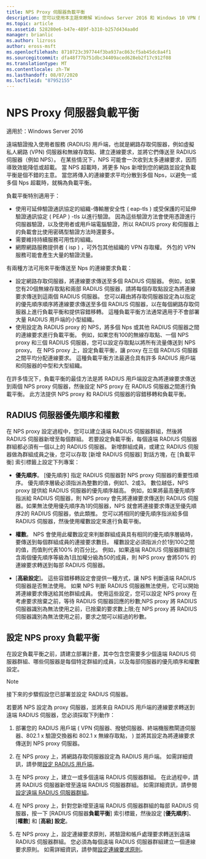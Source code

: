 ```yaml
---
title: NPS Proxy 伺服器負載平衡
description: 您可以使用本主題來瞭解 Windows Server 2016 和 Windows 10 VPN 的功能。
ms.topic: article
ms.assetid: 528280e6-b47e-489f-b310-b257d434aa0d
manager: brianlic
ms.author: lizross
author: eross-msft
ms.openlocfilehash: 8710723c397744f3ba937ac863cf5ab45dc8a4f1
ms.sourcegitcommit: dfa48f77b751dbc34409aced628eb2f17c912f08
ms.translationtype: MT
ms.contentlocale: zh-TW
ms.lasthandoff: 08/07/2020
ms.locfileid: "87952155"
---
```

# <a name="nps-proxy-server-load-balancing"></a>NPS Proxy 伺服器負載平衡

適用於：Windows Server 2016

遠端驗證撥入使用者服務 (RADIUS) 用戶端，也就是網路存取伺服器，例如虛擬私人網路 (VPN) 伺服器和無線存取點、建立連線要求，並將它們傳送至 RADIUS 伺服器（例如 NPS）。 在某些情況下，NPS 可能會一次收到太多連線要求，因而導致效能降低或超載。 當 NPS 超載時，將更多 Nps 新增到您的網路並設定負載平衡是個不錯的主意。 當您將傳入的連線要求平均分散到多個 Nps，以避免一或多個 Nps 超載時，就稱為負載平衡。

負載平衡特別適用于：

- 使用可延伸驗證通訊協定的組織-傳輸層安全性 \( eap-tls \) 或受保護的可延伸驗證通訊協定 \( PEAP \) -tls 以進行驗證。 因為這些驗證方法會使用憑證進行伺服器驗證，以及使用者或用戶端電腦驗證，所以 RADIUS proxy 和伺服器上的負載會比使用密碼型驗證方法時還要多。
- 需要維持持續服務可用性的組織。
- 網際網路服務提供者 \( isp \) ，可外包其他組織的 VPN 存取權。 外包的 VPN 服務可能會產生大量的驗證流量。

有兩種方法可用來平衡傳送至 Nps 的連線要求負載：

- 設定網路存取伺服器，將連線要求傳送至多個 RADIUS 伺服器。 例如，如果您有20個無線存取點和兩部 RADIUS 伺服器，請將每個存取點設定為將連線要求傳送到這兩個 RADIUS 伺服器。 您可以藉由將存取伺服器設定為以指定的優先順序順序將連線要求傳送至多個 RADIUS 伺服器，以在每個網路存取伺服器上進行負載平衡和提供容錯移轉。 這種負載平衡方法通常適用于不會部署大量 RADIUS 用戶端的小型組織。
- 使用設定為 RADIUS proxy 的 NPS，將多個 Nps 或其他 RADIUS 伺服器之間的連線要求進行負載平衡。 例如，如果您有100的無線存取點、一個 NPS proxy 和三個 RADIUS 伺服器，您可以設定存取點以將所有流量傳送到 NPS proxy。 在 NPS proxy 上，設定負載平衡，讓 proxy 在三個 RADIUS 伺服器之間平均分配連線要求。 這種負載平衡方法最適合具有許多 RADIUS 用戶端和伺服器的中型和大型組織。

在許多情況下，負載平衡的最佳方法是將 RADIUS 用戶端設定為將連線要求傳送到兩個 NPS proxy 伺服器，然後設定 NPS proxy 在 RADIUS 伺服器之間進行負載平衡。 此方法提供 NPS proxy 和 RADIUS 伺服器的容錯移轉和負載平衡。

## <a name="radius-server-priority-and-weight"></a>RADIUS 伺服器優先順序和權數

在 NPS proxy 設定過程中，您可以建立遠端 RADIUS 伺服器群組，然後將 RADIUS 伺服器新增至每個群組。 若要設定負載平衡，每個遠端 RADIUS 伺服器群組都必須有一個以上的 RADIUS 伺服器。 新增群組成員，或建立 RADIUS 伺服器做為群組成員之後，您可以存取 [新增 RADIUS 伺服器] 對話方塊，在 [負載平衡] 索引標籤上設定下列專案：

- **優先順序**。 [優先順序] 指定 RADIUS 伺服器對 NPS proxy 伺服器的重要性順序。 優先順序層級必須指派為整數的值，例如1、2或3。 數位越低，NPS proxy 提供給 RADIUS 伺服器的優先順序越高。 例如，如果將最高優先順序指派給 RADIUS 伺服器，則 NPS proxy 會先將連線要求傳送到 RADIUS 伺服器。如果無法使用優先順序為1的伺服器，NPS 就會將連接要求傳送至優先順序2的 RADIUS 伺服器，依此類推。 您可以將相同的優先順序指派給多個 RADIUS 伺服器，然後使用權數設定來進行負載平衡。

- **權數**。 NPS 會使用此權數設定來判斷群組成員具有相同的優先順序層級時，要傳送到每個群組成員的連接要求數目。 權數設定必須指派介於1到100之間的值，而值則代表100% 的百分比。 例如，如果遠端 RADIUS 伺服器群組包含兩個優先順序等級為1且加權分級為50的成員，則 NPS proxy 會將50% 的連線要求轉送到每部 RADIUS 伺服器。

- [**高級設定**]。 這些容錯移轉設定會提供一種方式，讓 NPS 判斷遠端 RADIUS 伺服器是否無法使用。 如果 NPS 判斷 RADIUS 伺服器無法使用，它可以開始將連線要求傳送給其他群組成員。 使用這些設定，您可以設定 NPS proxy 在考慮要求捨棄之前，等待 RADIUS 伺服器回應的秒數;NPS proxy 將 RADIUS 伺服器識別為無法使用之前，已捨棄的要求數上限;在 NPS proxy 將 RADIUS 伺服器識別為無法使用之前，要求之間可以經過的秒數。

## <a name="configure-nps-proxy-load-balancing"></a>設定 NPS proxy 負載平衡

在設定負載平衡之前，請建立部署計畫，其中包含您需要多少個遠端 RADIUS 伺服器群組、哪些伺服器是每個特定群組的成員，以及每部伺服器的優先順序和權數設定。

>[!NOTE]
>接下來的步驟假設您已部署並設定 RADIUS 伺服器。

若要將 NPS 設定為 proxy 伺服器，並將來自 RADIUS 用戶端的連線要求轉送到遠端 RADIUS 伺服器，您必須採取下列動作：

1. 部署您的 RADIUS 用戶端 \( VPN 伺服器、撥號伺服器、終端機服務閘道伺服器、802.1 x 驗證交換器和 802.1 x 無線存取點， \) 並將其設定為將連線要求傳送到 NPS proxy 伺服器。

2. 在 NPS proxy 上，將網路存取伺服器設定為 RADIUS 用戶端。 如需詳細資訊，請參閱[設定 RADIUS 用戶端](https://docs.microsoft.com/windows-server/networking/technologies/nps/nps-radius-clients-configure)。

3. 在 NPS proxy 上，建立一或多個遠端 RADIUS 伺服器群組。 在此過程中，請將 RADIUS 伺服器新增至遠端 RADIUS 伺服器群組。 如需詳細資訊，請參閱[設定遠端 RADIUS 伺服器群組](https://docs.microsoft.com/windows-server/networking/technologies/nps/nps-crp-rrsg-configure)。

4. 在 NPS proxy 上，針對您新增至遠端 RADIUS 伺服器群組的每部 RADIUS 伺服器，按一下 [RADIUS 伺服器**負載平衡**] 索引標籤，然後設定 [**優先順序**]、[**權數**] 和 [**高級] 設定**。

5. 在 NPS proxy 上，設定連線要求原則，將驗證和帳戶處理要求轉送到遠端 RADIUS 伺服器群組。 您必須為每個遠端 RADIUS 伺服器群組建立一個連線要求原則。 如需詳細資訊，請參閱[設定連線要求原則](https://docs.microsoft.com/windows-server/networking/technologies/nps/nps-crp-configure)。


